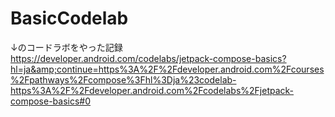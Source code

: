 # BasicCodelab
↓のコードラボをやった記録  
https://developer.android.com/codelabs/jetpack-compose-basics?hl=ja&amp;continue=https%3A%2F%2Fdeveloper.android.com%2Fcourses%2Fpathways%2Fcompose%3Fhl%3Dja%23codelab-https%3A%2F%2Fdeveloper.android.com%2Fcodelabs%2Fjetpack-compose-basics#0

